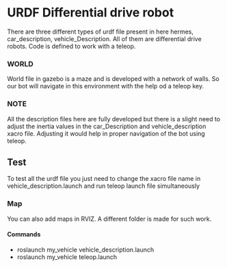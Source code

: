 # URDF Differential drive robot

There are three different types of urdf file present in here hermes, car_description, vehicle_Description. All of them are differential drive robots. Code is defined to work with a teleop. 
 
### WORLD
World file in gazebo is a maze and is developed with a network of walls. So our bot will navigate in this environment with the help od a teleop key.

### NOTE
All the description files here are fully developed but there is a slight need to adjust the inertia values in the car_Description and vehicle_description xacro file. Adjusting it would help in proper navigation of the bot using teleop.

## Test
To test all the urdf file you just need to change the xacro file name in vehicle_description.launch and run teleop launch file simultaneously

### Map
You can also add maps in RVIZ. A different folder is made for such work.

#### Commands
- roslaunch my_vehicle vehicle_description.launch
- roslaunch my_vehicle teleop.launch
